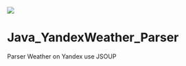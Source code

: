 ![](https://travis-ci.com/megoRU/Java_YandexWeather_Parser.svg?branch=masterr)
# Java_YandexWeather_Parser
Parser Weather on Yandex use JSOUP
